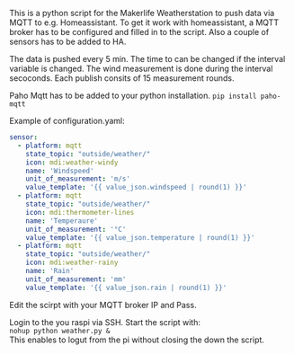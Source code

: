 This is a python script for the Makerlife Weatherstation to push data via MQTT to e.g. Homeassistant. To get it work with homeassistant, a MQTT broker has to be configured and filled in to the script. Also a couple of sensors has to be added to HA. 

The data is pushed every 5 min. The time to can be changed if the interval variable is changed. The wind measurement is done during the interval secoconds. Each publish consits of 15 measurement rounds.

Paho Mqtt has to be added to your python installation. 
`pip install paho-mqtt`

Example of configuration.yaml:
```yaml
sensor:
  - platform: mqtt
    state_topic: "outside/weather/"
    icon: mdi:weather-windy
    name: 'Windspeed'
    unit_of_measurement: 'm/s'
    value_template: '{{ value_json.windspeed | round(1) }}'
  - platform: mqtt
    state_topic: "outside/weather/"
    icon: mdi:thermometer-lines
    name: 'Temperaure'
    unit_of_measurement: '°C'
    value_template: '{{ value_json.temperature | round(1) }}'
  - platform: mqtt
    state_topic: "outside/weather/"
    icon: mdi:weather-rainy
    name: 'Rain'
    unit_of_measurement: 'mm'
    value_template: '{{ value_json.rain | round(1) }}'
```

Edit the scirpt with your MQTT broker IP and Pass. <br>

Login to the you raspi via SSH. Start the script with:<br>
`nohup python weather.py &` <br>
This enables to logut from the pi without closing the down the script.
